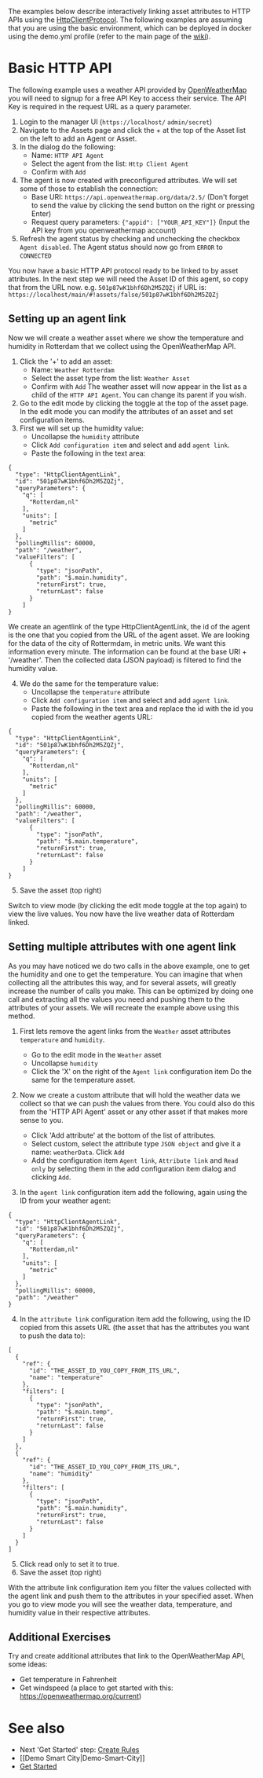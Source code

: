 The examples below describe interactively linking asset attributes to HTTP APIs using the [HttpClientProtocol](https://github.com/openremote/openremote/blob/master/agent/src/main/java/org/openremote/agent/protocol/http/HttpClientProtocol.java). The following examples are assuming that you are using the basic environment, which can be deployed in docker using the demo.yml profile (refer to the main page of the [wiki](https://github.com/openremote/openremote/wiki)). 

# Basic HTTP API

The following example uses a weather API provided by [OpenWeatherMap](https://openweathermap.org/) you will need to signup for a free API Key to access their service. The API Key is required in the request URL as a query parameter.

1. Login to the manager UI (`https://localhost/` `admin/secret`)
2. Navigate to the Assets page and click the + at the top of the Asset list on the left to add an Agent or Asset.
3. In the dialog do the following:
   * Name: `HTTP API Agent`
   * Select the agent from the list: `Http Client Agent`
   * Confirm with `Add`
4. The agent is now created with preconfigured attributes. We will set some of those to establish the connection:
   * Base URI: `https://api.openweathermap.org/data/2.5/` (Don't forget to send the value by clicking the send button on the right or pressing Enter)
   * Request query parameters: `{"appid": ["YOUR_API_KEY"]}` (Input the API key from you openweathermap account)
5. Refresh the agent status by checking and unchecking the checkbox `Agent disabled`. The Agent status should now go from `ERROR` to `CONNECTED`

You now have a basic HTTP API protocol ready to be linked to by asset attributes. 
In the next step we will need the Asset ID of this agent, so copy that from the URL now. e.g. `501p87wK1bhf6Dh2M5ZQZj` if URL is: `https://localhost/main/#!assets/false/501p87wK1bhf6Dh2M5ZQZj`

## Setting up an agent link

Now we will create a weather asset where we show the temperature and humidity in Rotterdam that we collect using the OpenWeatherMap API.
1. Click the '+' to add an asset:
   * Name: `Weather Rotterdam`
   * Select the asset type from the list: `Weather Asset`
   * Confirm with `Add`
The weather asset will now appear in the list as a child of the `HTTP API Agent`. You can change its parent if you wish.
2. Go to the edit mode by clicking the toggle at the top of the asset page. In the edit mode you can modify the attributes of an asset and set configuration items.
3. First we will set up the humidity value:
   * Uncollapse the `humidity` attribute
   * Click `Add configuration item` and select and add `agent link`. 
   * Paste the following in the text area:
```
{
  "type": "HttpClientAgentLink",
  "id": "501p87wK1bhf6Dh2M5ZQZj",
  "queryParameters": {
    "q": [
      "Rotterdam,nl"
    ],
    "units": [
      "metric"
    ]
  },
  "pollingMillis": 60000,
  "path": "/weather",
  "valueFilters": [
      {
        "type": "jsonPath",
        "path": "$.main.humidity",
        "returnFirst": true,
        "returnLast": false
      }
    ]
}
```
We create an agentlink of the type HttpClientAgentLink, the id of the agent is the one that you copied from the URL of the agent asset.
We are looking for the data of the city of Rottermdam, in metric units. We want this information every minute. The information can be found at the base URI + '/weather'. Then the collected data (JSON payload) is filtered to find the humidity value.

4. We do the same for the temperature value:
   * Uncollapse the `temperature` attribute
   * Click `Add configuration item` and select and add `agent link`. 
   * Paste the following in the text area and replace the id with the id you copied from the weather agents URL:
```
{
  "type": "HttpClientAgentLink",
  "id": "501p87wK1bhf6Dh2M5ZQZj",
  "queryParameters": {
    "q": [
      "Rotterdam,nl"
    ],
    "units": [
      "metric"
    ]
  },
  "pollingMillis": 60000,
  "path": "/weather",
  "valueFilters": [
      {
        "type": "jsonPath",
        "path": "$.main.temperature",
        "returnFirst": true,
        "returnLast": false
      }
    ]
}
```
5. Save the asset (top right)

Switch to view mode (by clicking the edit mode toggle at the top again) to view the live values. You now have the live weather data of Rotterdam linked.

## Setting multiple attributes with one agent link

As you may have noticed we do two calls in the above example, one to get the humidity and one to get the temperature. You can imagine that when collecting all the attributes this way, and for several assets, will greatly increase the number of calls you make. This can be optimized by doing one call and extracting all the values you need and pushing them to the attributes of your assets. We will recreate the example above using this method.

1. First lets remove the agent links from the `Weather` asset attributes `temperature` and `humidity`.
   * Go to the edit mode in the `Weather` asset
   * Uncollapse `humidity`
   * Click the 'X' on the right of the `Agent link` configuration item
Do the same for the temperature asset.

2. Now we create a custom attribute that will hold the weather data we collect so that we can push the values from there. You could also do this from the 'HTTP API Agent' asset or any other asset if that makes more sense to you.
   * Click 'Add attribute' at the bottom of the list of attributes.
   * Select custom, select the attribute type `JSON object` and give it a name: `weatherData`. Click `Add`
   * Add the configuration item `Agent link`, `Attribute link` and `Read only` by selecting them in the add configuration item dialog and clicking `Add`.
3. In the `agent link` configuration item add the following, again using the ID from your weather agent:
```
{
  "type": "HttpClientAgentLink",
  "id": "501p87wK1bhf6Dh2M5ZQZj",
  "queryParameters": {
    "q": [
      "Rotterdam,nl"
    ],
    "units": [
      "metric"
    ]
  },
  "pollingMillis": 60000,
  "path": "/weather"
}
```
4. In the `attribute link` configuration item add the following, using the ID copied from this assets URL (the asset that has the attributes you want to push the data to):
```
[
  {
    "ref": {
      "id": "THE_ASSET_ID_YOU_COPY_FROM_ITS_URL",
      "name": "temperature"
    },
    "filters": [
      {
        "type": "jsonPath",
        "path": "$.main.temp",
        "returnFirst": true,
        "returnLast": false
      }
    ]
  },
  {
    "ref": {
      "id": "THE_ASSET_ID_YOU_COPY_FROM_ITS_URL",
      "name": "humidity"
    },
    "filters": [
      {
        "type": "jsonPath",
        "path": "$.main.humidity",
        "returnFirst": true,
        "returnLast": false
      }
    ]
  }
]
```
5. Click read only to set it to true.
6. Save the asset (top right)

With the attribute link configuration item you filter the values collected with the agent link and push them to the attributes in your specified asset. When you go to view mode you will see the weather data, temperature, and humidity value in their respective attributes.

## Additional Exercises

Try and create additional attributes that link to the OpenWeatherMap API, some ideas:
   * Get temperature in Fahrenheit
   * Get windspeed (a place to get started with this: https://openweathermap.org/current)

# See also

- Next 'Get Started' step: [Create Rules](https://github.com/openremote/openremote/wiki/User-Guide%3A-Create-Rules)
- [[Demo Smart City|Demo-Smart-City]]
- [Get Started](https://openremote.io/get-started-iot-platform/)